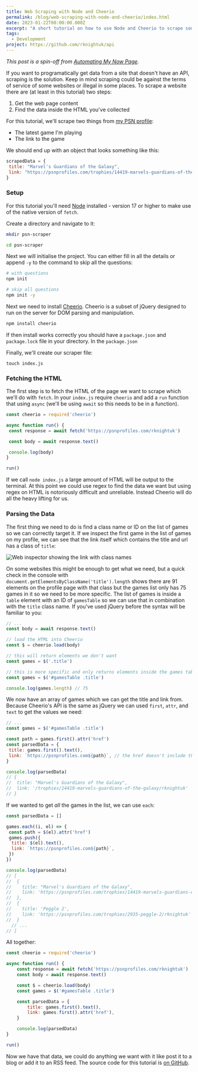 ```yaml
---
title: Web Scraping with Node and Cheerio
permalink: /blog/web-scraping-with-node-and-cheerio/index.html
date: 2023-01-22T00:00:00.000Z
excerpt: "A short tutorial on how to use Node and Cheerio to scrape some data from PSN profiles"
tags:
  - Development
project: https://github.com/rknightuk/api
---
```


_This post is a spin-off from [Automating My Now Page](/automating-my-now-page/)._

If you want to programatically get data from a site that doesn't have an API, scraping is the solution. Keep in mind scraping could be against the terms of service of some websites or illegal in some places. To scrape a website there are (at least in this tutorial) two steps:

1. Get the web page content
2. Find the data inside the HTML you've collected

For this tutorial, we'll scrape two things from [my PSN profile](https://psnprofiles.com/rknightuk):

- The latest game I'm playing
- The link to the game

We should end up with an object that looks something like this:

```js
scrapedData = {
 title: "Marvel's Guardians of the Galaxy",
 link: "https://psnprofiles.com/trophies/14419-marvels-guardians-of-the-galaxy/rknightuk",
}
```

### Setup

For this tutorial you'll need [Node](https://nodejs.org/en/) installed - version 17 or higher to make use of the native version of `fetch`.

Create a directory and navigate to it:

```bash
mkdir psn-scraper

cd psn-scraper

```

Next we will initialise the project. You can either fill in all the details or append `-y` to the command to skip all the questions:

```bash
# with questions
npm init

# skip all questions
npm init -y
```

Next we need to install [Cheerio](https://www.npmjs.com/package/cheerio). Cheerio is a subset of jQuery designed to run on the server for DOM parsing and manipulation.

```bash
npm install cheerio
```

If then install works correctly you should have a `package.json` and `package.lock` file in your directory.  In the `package.json`

Finally, we'll create our scraper file:

```
touch index.js
```

### Fetching the HTML

The first step is to fetch the HTML of the page we want to scrape which we'll do with `fetch`. In your `index.js` require `cheerio` and add a `run` function that using `async` (we'll be using `await` so this needs to be in a function).

```js
const cheerio = require('cheerio')

async function run() {
 const response = await fetch('https://psnprofiles.com/rknightuk')

 const body = await response.text()

 console.log(body)
}

run()
```

If we call `node index.js` a large amount of HTML will be output to the terminal. At this point we could use regex to find the data we want but using regex on HTML is notoriously difficult and unreliable. Instead Cheerio will do all the heavy lifting for us.

### Parsing the Data

The first thing we need to do is find a class name or ID on the list of games so we can correctly target it. If we inspect the first game in the list of games on my profile, we can see that the link itself which contains the title and url has a class of `title`:

![Web inspector showing the link with class names](https://cdn.rknight.me/site/psn-profile-inspector.png)

On some websites this might be enough to get what we need, but a quick check in the console with `document.getElementsByClassName('title').length` shows there are 91 elements on the profile page with that class but the games list only has 75 games in it so we need to be more specific. The list of games is inside a `table` element with an ID of `gamesTable` so we can use that in combination with the `title` class name. If you've used jQuery before the syntax will be familiar to you:

```js
// ...
const body = await response.text()

// load the HTML into Cheerio
const $ = cheerio.load(body)

// this will return elements we don't want
const games = $('.title')

// this is more specific and only returns elements inside the games table
const games = $('#gamesTable .title')

console.log(games.length) // 75

```

We now have an array of games which we can get the title and link from. Because Cheerio's API is the same as jQuery we can used `first`,  `attr`, and `text` to get the values we need:

```js
// ...
const games = $('#gamesTable .title')

const path = games.first().attr('href')
const parsedData = {
 title: games.first().text(),
 link: `https://psnprofiles.com${path}`, // the href doesn't include the domain so we add it here
}

console.log(parsedData)
// {
//  title: "Marvel's Guardians of the Galaxy",
//  link: '/trophies/14419-marvels-guardians-of-the-galaxy/rknightuk'
// }
```

If we wanted to get _all_ the games in the list, we can use `each`:

```js
const parsedData = []

games.each((i, el) => {
 const path = $(el).attr('href')
 games.push({
  title: $(el).text(),
  link: `https://psnprofiles.com${path}`,
 })
})

console.log(parsedData)
// [
//  {
//    title: "Marvel's Guardians of the Galaxy",
//    link: 'https://psnprofiles.com/trophies/14419-marvels-guardians-of-the-galaxy/rknightuk'
//  },
//  {
//    title: 'Peggle 2',
//    link: 'https://psnprofiles.com/trophies/2935-peggle-2/rknightuk'
//  }
  // ...
// ]
```

All together:

```js
const cheerio = require('cheerio')

async function run() {
    const response = await fetch('https://psnprofiles.com/rknightuk')
    const body = await response.text()

    const $ = cheerio.load(body)
    const games = $('#gamesTable .title')

    const parsedData = {
        title: games.first().text(),
        link: games.first().attr('href'),
    }

    console.log(parsedData)
}

run()
```

Now we have that data, we could do anything we want with it like post it to a blog or add it to an RSS feed. The source code for this tutorial is [on GitHub](https://github.com/rknightuk/psn-scraper-demo).
